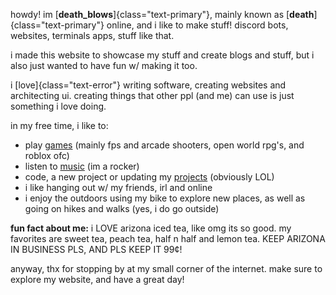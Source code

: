 howdy! im [**death_blows**]{class="text-primary"}, mainly known as [**death**]{class="text-primary"} online, and i like to make stuff! discord bots, websites, terminals apps, stuff like that.

i made this website to showcase my stuff and create blogs and stuff, but i also just wanted to have fun
w/ making it too.

i [love]{class="text-error"} writing software, creating websites and architecting ui. creating things that other ppl (and me) can use is just something i love doing.

in my free time, i like to:

- play [games](/games) (mainly fps and arcade shooters, open world rpg's, and roblox ofc)
- listen to [music](/music) (im a rocker)
- code, a new project or updating my [projects](/projects) (obviously LOL)
- i like hanging out w/ my friends, irl and online
- i enjoy the outdoors using my bike to explore new places, as well as going on hikes and walks (yes, i do go outside)

**fun fact about me:** i LOVE arizona iced tea, like omg its so good. my favorites are sweet tea, peach tea, half n half and lemon tea. KEEP ARIZONA IN BUSINESS PLS, AND PLS KEEP IT 99¢!

anyway, thx for stopping by at my small corner of the internet. make sure to explore my website, and have a great day!
